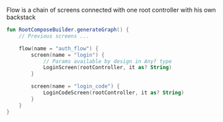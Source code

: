 Flow is a chain of screens connected with one root controller with his own backstack

```kotlin
fun RootComposeBuilder.generateGraph() {
    // Previous screens ...

    flow(name = "auth_flow") {
        screen(name = "login") {
            // Params available by design in Any? type
            LoginScreen(rootController, it as? String)
        }

        screen(name = "login_code") {
            LoginCodeScreen(rootController, it as? String)
        }
    }
}
```